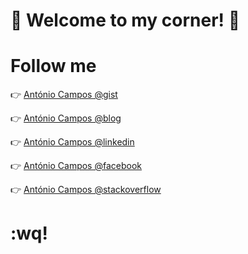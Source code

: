 # 👋 Welcome to my corner! 👋





# Follow me

👉 [António Campos @gist](https://gist.github.com/antoniocampos)

👉 [António Campos @blog](https://antoniocampos.net/)

👉 [António Campos @linkedin](https://www.linkedin.com/in/antoniocampos/)

👉 [António Campos @facebook](https://www.facebook.com/jantoniofcampos)

👉 [António Campos @stackoverflow](https://stackoverflow.com/users/953215/ant%c3%b3nio-campos)

# :wq!
